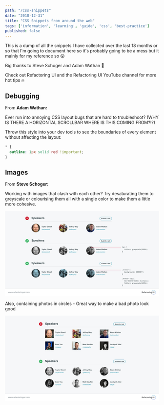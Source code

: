 ```yaml
---
path: "/css-snippets"
date: "2018-12-31"
title: "CSS Snippets from around the web"
tags: ['information', 'learning', 'guide', 'css', 'best-practice']
published: false
---
```


This is a dump of all the snippets I have collected over the last 18
months or so that I'm going to document here so it's probably going to
be a mess but it mainly for my reference so 😛

Big thanks to Steve Schoger and Adam Wathan 🙏

Check out Refactoring UI and the Refactoring UI YouTube channel for
more hot tips 🔥

## Debugging

From **Adam Wathan:**

Ever run into annoying CSS layout bugs that are hard to troubleshoot?
(WHY IS THERE A HORIZONTAL SCROLLBAR WHERE IS THIS COMING FROM?!?)

Throw this style into your dev tools to see the boundaries of every
element without affecting the layout:

```css
* {
  outline: 1px solid red !important;
}
```

## Images

From **Steve Schoger:**

Working with images that clash with each other? Try desaturating them
to greyscale or colourising them all with a single color to make them
a little more cohesive.

![desaturatingImages](./desaturatingImages.jpg)

Also, containing photos in circles - Great way to make a bad photo
look good

![circleImages](./circleImages.jpg)
